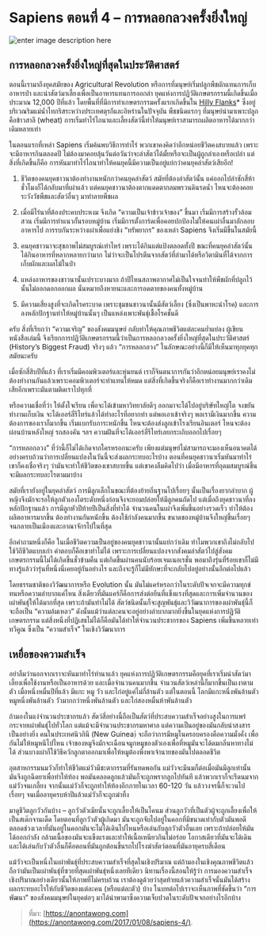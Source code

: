 
Sapiens ตอนที่ 4 – การหลอกลวงครั้งยิ่งใหญ่
===

![enter image description here](https://anontawong.files.wordpress.com/2017/01/20170108_sapiens4.png?w=676)

## **การหลอกลวงครั้งยิ่งใหญ่ที่สุดในประวัติศาสตร์**

ตอนนี้เรามาถึงยุคสมัยของ Agricultural Revolution หรือการที่มนุษย์เริ่มปลูกพืชผักแทนการเก็บอาหารป่า และนำสัตว์มาเลี้ยงเพื่อเป็นอาหารแทนการออกล่า ยุคแห่งการปฏิวัติเกษตรกรรมนี้เกิดขึ้นเมื่อประมาณ 12,000 ปีที่แล้ว โดยพื้นที่ที่มีการทำเกษตรกรรมครั้งแรกเกิดขึ้นใน  [Hilly Flanks](https://en.wikipedia.org/wiki/Hilly_Flanks)* ซึ่งอยู่บริเวณริมแม่น้ำไทกริสระหว่างประเทศตุรกีและอิหร่านในปัจจุบัน พืชชนิดแรกๆ ที่มนุษย์นำมาเพาะปลูกคือข้าวสาลี (wheat) การเริ่มทำไร่ไถนาและเลี้ยงสัตว์นี้ทำให้มนุษย์เราสามารถผลิตอาหารได้มากกว่าเดิมหลายเท่า

ในตอนแรกที่เหล่า Sapiens เริ่มค้นพบวิธีการทำไร่ พวกเขาคงคิดว่าอีกหน่อยชีวิตคงสบายแล้ว เพราะจะมีอาหารกินตลอดปี ไม่ต้องมาคอยลุ้นวันต่อวันว่าจะล่าสัตว์ได้มั้ยหรือจะเป็นผู้ถูกล่าเองหรือเปล่า แต่สิ่งที่เกิดขึ้นก็คือ การหันมาทำไร่ไถนาทำให้คนยุคนี้มีความเป็นอยู่แย่กว่าคนยุคล่าสัตว์เสียอีก!

1. ชีวิตของคนยุคชาวนาต้องทำงานหนักกว่าคนยุคล่าสัตว์ สมัยที่ต้องล่าสัตว์นั้น แค่ออกไปล่าซักสี่ห้าชั่วโมงก็ได้กลับมาที่เผ่าแล้ว แต่คนยุคชาวนาต้องตากแดดตากลมพรวนดินรดน้ำ ไหนจะต้องคอยระวังวัชพืชและสัตว์อื่นๆ มาทำลายพืชผล

2. เมื่อมีไร่นาที่ต้องประคบประหงม จึงเกิด “ความเป็นเจ้าข้าวเจ้าของ” ขึ้นมา เริ่มมีการสร้างรั้วล้อมสวน เริ่มมีการทำแนวกั้นรอบหมู่บ้าน เริ่มมีการตั้งการ์ดเพื่อคอยปกป้องไม่ให้คนเผ่าอื่นมาลักลอบอาหารไป การรบกันระหว่างเผ่าเพื่อแย่งชิง “ทรัพยากร” ของเหล่า Sapiens จึงเริ่มมีขึ้นในสมัยนี้

3. คนยุคชาวนาจะสุขภาพไม่สมบูรณ์เท่าไหร่ เพราะได้กินแต่แป้งตลอดทั้งปี ขณะที่คนยุคล่าสัตว์นั้นได้กินอาหารที่หลากหลายกว่ามาก ไม่ว่าจะเป็นโปรตีนจากสัตว์ที่ล่ามาได้หรือวิตามินที่ได้จากการเก็บผักและผลไม้ในป่า

4. แหล่งอาหารของชาวนานั้นเปราะบางมาก ถ้าปีไหนสภาพอากาศไม่เป็นใจจนทำให้พืชผักที่ปลูกไว้นั้นไม่ออกดอกออกผล นั่นหมายถึงหายนะและการอดตายของคนทั้งหมู่บ้าน

5. มีความเสี่ยงสูงที่จะเกิดโรคระบาด เพราะชุมชนชาวนานั้นมีสัตว์เลี้ยง (ซึ่งเป็นพาหะนำโรค) และการลงหลักปักฐานทำให้หมู่บ้านนั้นๆ เป็นแหล่งเพาะพันธุ์เชื้อโรคชั้นดี

ครับ สิ่งที่เรียกว่า “ความเจริญ” ของสังคมมนุษย์ กลับทำให้คุณภาพชีวิตแต่ละคนย่ำแย่ลง ผู้เขียนหนังสือเล่มนี้ จึงเรียกการปฏิวัติเกษตรกรรมนี้ว่าเป็นการหลอกลวงครั้งยิ่งใหญ่ที่สุดในประวัติศาสตร์ (History’s Biggest Fraud) จริงๆ แล้ว “การหลอกลวง” ในลักษณะอย่างนี้ก็มีให้เห็นมาทุกยุคทุกสมัยนะครับ

เมื่อซักสี่สิบปีที่แล้ว ที่เราเริ่มมีคอมพิวเตอร์และหุ่นยนต์ เราก็จินตนาการกันว่าอีกหน่อยมนุษย์เราคงไม่ต้องทำงานกันแล้วเพราะคอมพิวเตอร์จะทำแทนให้หมด แต่สิ่งที่เกิดขึ้นจริงก็คือเราทำงานมากกว่าเดิมเสียอีกเพราะมันตามติดเราไปทุกที่ 

หรือความเชื่อที่ว่า ให้ตั้งใจเรียน เพื่อจะได้เข้ามหาวิทยาลัยดีๆ ออกมาจะได้ไปอยู่บริษัทใหญ่โต จงขยันทำงานเก็บเงิน จะได้เออร์ลี่รีไทร์แล้วได้ทำอะไรที่อยากทำ แต่พอเอาเข้าจริงๆ พอเรามีเงินมากขึ้น ความต้องการของเราก็มากขึ้น เริ่มแบกรับภาระหนักขึ้น ไหนจะต้องส่งลูกเข้าโรงเรียนอินเตอร์ ไหนจะต้องผ่อนบ้านหลังใหญ่ รถสองคัน ฯลฯ ความฝันที่จะได้เออร์ลี่รีไทร์เลยกระเถิบออกไปเรื่อยๆ

“การหลอกลวง” ที่ว่านี้ก็ไม่ได้เกิดจากใครหรอกนะครับ เพียงแต่มนุษย์ไม่สามารถจะมองเห็นอนาคตได้อย่างครบถ้วนว่าการเปลี่ยนแปลงในวันนี้จะส่งผลกระทบอะไรบ้าง ตอนที่คนยุคชาวนาเริ่มหันมาทำไร่ เขาก็คงเชื่อจริงๆ ว่ามันจะทำให้ชีวิตของเขาสบายขึ้น แต่เขาคงลืมคิดไปว่า เมื่อมีอาหารที่อุดมสมบูรณ์ขึ้น จะมีผลกระทบอะไรตามมาบ้าง

สมัยที่เรายังอยู่ในยุคล่าสัตว์ การมีลูกเล็กในขณะที่ต้องย้ายถิ่นฐานไปเรื่อยๆ นั้นเป็นเรื่องยากลำบาก ผู้หญิงจึงมักจะรอให้ลูกตัวเองโตระดับหนึ่งก่อนจึงจะยอมปล่อยให้มีลูกคนถัดไป แต่เมื่อถึงยุคชาวนาที่ลงหลักปักฐานแล้ว การมีลูกหัวปีท้ายปีเป็นสิ่งที่ทำได้ จำนวนคนในเผ่าจึงเพิ่มขึ้นอย่างรวดเร็ว ทำให้ต้องผลิตอาหารมากขึ้น ต้องทำงานกันหนักขึ้น ต้องใช้กำลังคนมากขึ้น ขนาดของหมู่บ้านจึงใหญ่ขึ้นเรื่อยๆ จนกลายเป็นเมืองและอาณาจักรไปในที่สุด

อีกคำถามหนึ่งก็คือ ในเมื่อชีวิตความเป็นอยู่ของคนยุคชาวนานั้นแย่กว่าเดิม ทำไมพวกเขาถึงไม่กลับไปใช้วิถีชีวิตแบบเก่า คำตอบก็คือเขาทำไม่ได้ เพราะการเปลี่ยนแปลงจากสังคมล่าสัตว์ไปสู่สังคมเกษตรกรรมนี้ไม่ได้เกิดขึ้นชั่วข้ามคืน แต่เกิดขึ้นผ่านคนนับร้อยเจนเนอเรชั่น พอมาถึงรุ่นที่ร้อยเขาก็ไม่มีทางรู้แล้วว่ารุ่นที่หนึ่งนี่เคยอยู่กันอย่างไร และถึงจะรู้ก็ไม่มีทักษะที่จะกลับไปอยู่อย่างนั้นอีกต่อไปแล้ว

โดยธรรมชาติของวิวัฒนาการหรือ Evolution นั้น มันไม่แคร์หรอกว่าในระดับปัจเจกจะมีความทุกข์ทนหรือความลำบากแค่ไหน สิ่งเดียวที่มันแคร์ก็คือการส่งต่อยีนที่แข็งแรงที่สุดและการเพิ่มจำนวนของเผ่าพันธุ์ให้ได้มากที่สุด เพราะถ้ามันทำไม่ได้ สัตว์ชนิดนั้นก็จะสูญพันธุ์และวิวัฒนาการของเผ่าพันธุ์นี้ก็จะถือเป็น “ความล้มเหลว” ดังนั้นแม้ว่าแต่ละคนจะอยู่อย่างลำบากมากยิ่งขึ้นในยุคแห่งการปฏิวัติเกษตรกรรม แต่สิ่งหนึ่งที่ปฏิเสธไม่ได้ก็คือมันได้ทำให้จำนวนประชากรของ Sapiens เพิ่มขึ้นหลายเท่าทวีคูณ ซึ่งเป็น “ความสำเร็จ” ในเชิงวิวัฒนาการ



## **เหยื่อของความสำเร็จ**

อย่าลืมว่านอกจากเราจะหันมาทำไร่ทำนาแล้ว ยุคแห่งการปฏิวัติเกษตรกรรมคือยุคที่เราเริ่มนำสัตว์มาเลี้ยงเพื่อใช้งานหรือเป็นอาหารด้วย และเมื่อจำนวนคนมากขึ้น จำนวนสัตว์เหล่านี้ก็มากขึ้นเป็นเงาตามตัว เมื่อหนึ่งหมื่นปีที่แล้ว มีแกะ หมู วัว และไก่อยู่แค่ไม่กี่ล้านตัว แต่ในตอนนี้ โลกมีแกะหนึ่งพันล้านตัว หมูหนึ่งพันล้านตัว วัวมากกว่าหนึ่งพันล้านตัว และไก่สองหมื่นห้าพันล้านตัว

ถ้ามองในแง่จำนวนประชากรแล้ว สัตว์สี่อย่างนี้ถือเป็นสัตว์ที่ประสบความสำเร็จอย่างสูงในการแพร่กระจายเผ่าพันธุ์ไปทั่วโลก แต่แม้จะมีจำนวนประชากรมหาศาล แต่ความเป็นอยู่ของมันกลับน่าสงสารเป็นอย่างยิ่ง คนในประเทศนิวกินี (New Guinea)่ จะถือว่าการมีหมูในครอบครองคือความมั่งคั่ง เพื่อกันไม่ให้หมูหนีไปไหน เจ้าของหมูจึงมักจะเฉือนจมูกหมูของตัวเองเพื่อที่หมูมันจะได้ดมกลิ่นหาทางไม่ได้ ส่วนบางเผ่าก็ใช้วิธีควักลูกตาออกมาเพื่อให้หมูต้องพึ่งพาเจ้านายของมันไปตลอดชีวิต

อุตสาหกรรมนมวัวก็ทำให้ชีวิตแม่วัวมีชะตากรรมที่รันทดพอกัน แม่วัวจะมีนมก็ต่อเมื่อมันมีลูกเท่านั้น มันจึงถูกฉีดยาเพื่อทำให้ท้อง พอมันคลอดลูกแล้วมันก็จะถูกพรากลูกไปทันที แล้วพวกเราก็จะรีดนมจากแม่วัวจนเกลี้ยง จากนั้นแม่วัวก็จะถูกทำให้ท้องอีกภายในเวลา 60-120 วัน แล้ววงจรนี้ก็จะวนไปเรื่อยๆ จนเมื่ออายุครบห้าปีแล้วแม่วัวก็จะถูกฆ่าทิ้ง

มาดูชีวิตลูกวัวกันบ้าง – ลูกวัวตัวเมียนั้นจะถูกเลี้ยงให้เป็นโคนม ส่วนลูกวัวที่เป็นตัวผู้จะถูกเลี้ยงเพื่อให้เป็นสเต๊กจานเด็ด โดยตอนที่ลูกวัวตัวผู้เกิดมา มันจะถูกจับไปอยู่ในคอกที่มีขนาดเท่ากับตัวมันพอดี ตลอดช่วงเวลาที่มันอยู่ในคอกมันจะไม่ได้เดินไปไหนหรือเล่นกับลูกวัวตัวอื่นเลย เพราะถ้าปล่อยให้มันได้ออกกำลัง กล้ามเนื้อของมันจะแข็งแรงและทำให้เนื้อเหนียวกินไม่อร่อย โอกาสเดียวที่มันจะได้เดินและได้เล่นกับวัวตัวอื่นก็คือตอนที่มันถูกต้อนขึ้นรถไปโรงฆ่าสัตว์ตอนที่มันอายุครบสี่เดือน

แม้วัวจะเป็นหนึ่งในเผ่าพันธุ์ที่ประสบความสำเร็จที่สุดในเชิงปริมาณ แต่ถ้ามองในเชิงคุณภาพชีวิตแล้วถือว่ามันเป็นเผ่าพันธุ์ที่ซวยที่สุดเผ่าพันธุ์หนึ่งเลยทีเดียว นิทานเรื่องนี้สอนให้รู้ว่า การมองความสำเร็จเชิงปริมาณอย่างเดียวนั้นให้ภาพที่ไม่ครบถ้วน เราต้องดูด้วยว่าสุดท้ายแล้วความสำเร็จนั้นมันได้สร้างผลกระทบอะไรให้กับชีวิตของแต่ละคน (หรือแต่ละตัว) บ้าง ในบทต่อไปเราจะเห็นภาพที่ชัดขึ้นว่า “การพัฒนา” ของสังคมมนุษย์ในยุคต่อๆ มาได้นำพามาซึ่งความเจ็บปวดในระดับปัจเจกอย่างไรอีกบ้าง

> ที่มา: [https://anontawong.com](https://anontawong.com/2017/01/08/sapiens-4/).

<!--stackedit_data:
eyJoaXN0b3J5IjpbMzI5OTczMzk5LDczMDk5ODExNl19
-->